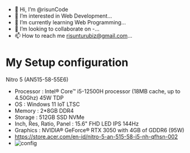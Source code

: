 - 👋 Hi, I’m @risunCode
- 👀 I’m interested in Web Development...
- 🌱 I’m currently learning Web Programming...
- 💞️ I’m looking to collaborate on -...
- 📫 How to reach me risunturubiz@gmail.com...

# My Setup configuration
Nitro 5 (AN515-58-55E6)
- Processor : Intel® Core™ i5-12500H processor (18MB cache, up to 4.50Ghz) 45W TDP
- OS : Windows 11 IoT LTSC
- Memory : 2*8GB DDR4
- Storage : 512GB SSD NVMe
- Inch, Res, Ratio, Panel : 15.6" FHD LED IPS 144Hz
- Graphics : NVIDIA® GeForce® RTX 3050 with 4GB of GDDR6 (95W)
- https://store.acer.com/en-id/nitro-5-an-515-58-i5-nh-qfhsn-002
- ![config](https://github.com/risunCode/risunCode/assets/155391863/c96559c4-30ba-4841-a1c0-b0fc8869c1cf)



<!---
DindaLuka/DindaLuka is a ✨ special ✨ repository because its `README.md` (this file) appears on your GitHub profile.
You can click the Preview link to take a look at your changes.
--->

